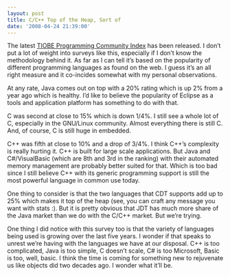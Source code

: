 ```yaml
---
layout: post
title: C/C++ Top of the Heap, Sort of
date: '2008-04-24 21:39:00'
---
```



The latest [TIOBE Programming Community Index](http://www.tiobe.com/index.php/content/paperinfo/tpci/index.html) has been released. I don’t put a lot of weight into surveys like this, especially if I don’t know the methodology behind it. As far as I can tell it’s based on the popularity of different programming languages as found on the web. I guess it’s an all right measure and it co-incides somewhat with my personal observations.

At any rate, Java comes out on top with a 20% rating which is up 2% from a year ago which is healthy. I’d like to believe the popularity of Eclipse as a tools and application platform has something to do with that.

C was second at close to 15% which is down 1/4%. I still see a whole lot of C, especially in the GNU/Linux community. Almost everything there is still C. And, of course, C is still huge in embedded.

C++ was fifth at close to 10% and a drop of 3/4%. I think C++’s complexity is really hurting it. C++ is built for large scale applications. But Java and C#/VisualBasic (which are 8th and 3rd in the ranking) with their automated memory management are probably better suited for that. Which is too bad since I still believe C++ with its generic programming support is still the most powerful language in common use today.

One thing to consider is that the two languages that CDT supports add up to 25% which makes it top of the heap (see, you can craft any message you want with stats :). But it is pretty obvious that JDT has much more share of the Java market than we do with the C/C++ market. But we’re trying.

One thing I did notice with this survey too is that the variety of languages being used is growing over the last five years. I wonder if that speaks to unrest we’re having with the languages we have at our disposal. C++ is too complicated, Java is too simple, C doesn’t scale, C# is too Microsoft, Basic is too, well, basic. I think the time is coming for something new to rejuvenate us like objects did two decades ago. I wonder what it’ll be.


